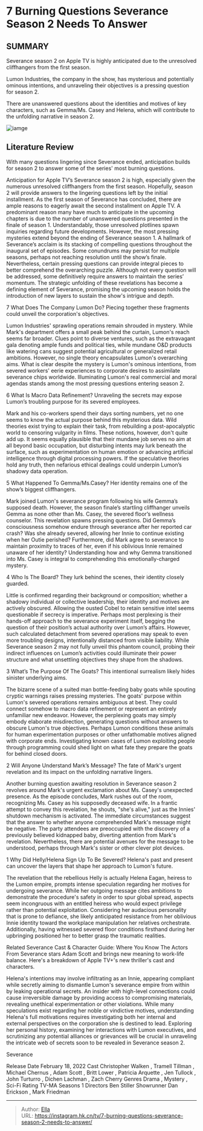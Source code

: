 # 7 Burning Questions Severance Season 2 Needs To Answer


## SUMMARY 


Severance 
season 2 on Apple TV is highly anticipated due to the unresolved cliffhangers from the first season. 

 Lumon Industries, the company in the show, has mysterious and potentially ominous intentions, and unraveling their objectives is a pressing question for season 2. 

 There are unanswered questions about the identities and motives of key characters, such as Gemma/Ms. Casey and Helena, which will contribute to the unfolding narrative in season 2. 

![iamge](https://static1.srcdn.com/wordpress/wp-content/uploads/2024/01/severance-season-2-questions-answers.jpg)

## Literature Review
With many questions lingering since Severance ended, anticipation builds for season 2 to answer some of the series&#39; most burning questions. 





Anticipation for Apple TV’s Severance season 2 is high, especially given the numerous unresolved cliffhangers from the first season. Hopefully, season 2 will provide answers to the lingering questions left by the initial installment. As the first season of Severance has concluded, there are ample reasons to eagerly await the second installment on Apple TV. A predominant reason many have much to anticipate in the upcoming chapters is due to the number of unanswered questions presented in the finale of season 1. Understandably, those unresolved plotlines spawn inquiries regarding future developments.
However, the most pressing mysteries extend beyond the ending of Severance season 1. A hallmark of Severance’s acclaim is its stacking of compelling questions throughout the inaugural set of episodes. Some conundrums may persist for multiple seasons, perhaps not reaching resolution until the show’s finale. Nevertheless, certain pressing questions can provide integral pieces to better comprehend the overarching puzzle. Although not every question will be addressed, some definitively require answers to maintain the series’ momentum. The strategic unfolding of these revelations has become a defining element of Severance, promising the upcoming season holds the introduction of new layers to sustain the show&#39;s intrigue and depth.





 7  What Does The Company Lumon Do? 
Piecing together these fragments could unveil the corporation&#39;s objectives.




Lumon Industries&#39; sprawling operations remain shrouded in mystery. While Mark&#39;s department offers a small peak behind the curtain, Lumon&#39;s reach seems far broader. Clues point to diverse ventures, such as the extravagant gala denoting ample funds and political ties, while mundane O&amp;D products like watering cans suggest potential agricultural or generalized retail ambitions. However, no single theory encapsulates Lumon&#39;s overarching aims. What is clear despite the mystery is Lumon&#39;s ominous intentions, from severed workers&#39; eerie experiences to corporate desires to assimilate severance chips worldwide. Illuminating Lumon&#39;s real commercial and moral agendas stands among the most pressing questions entering season 2.





 6  What Is Macro Data Refinement? 
Unraveling the secrets may expose Lumon’s troubling purpose for its severed employees.
        

Mark and his co-workers spend their days sorting numbers, yet no one seems to know the actual purpose behind this mysterious data. Wild theories exist trying to explain their task, from rebuilding a post-apocalyptic world to censoring vulgarity in films. These notions, however, don&#39;t quite add up. It seems equally plausible that their mundane job serves no aim at all beyond basic occupation, but disturbing intents may lurk beneath the surface, such as experimentation on human emotion or advancing artificial intelligence through digital processing powers. If the speculative theories hold any truth, then nefarious ethical dealings could underpin Lumon’s shadowy data operation.




 5  What Happened To Gemma/Ms.Casey? 
Her identity remains one of the show’s biggest cliffhangers.
        

Mark joined Lumon&#39;s severance program following his wife Gemma’s supposed death. However, the season finale’s startling cliffhanger unveils Gemma as none other than Ms. Casey, the severed floor’s wellness counselor. This revelation spawns pressing questions. Did Gemma’s consciousness somehow endure through severance after her reported car crash? Was she already severed, allowing her Innie to continue existing when her Outie perished? Furthermore, did Mark agree to severance to maintain proximity to traces of her, even if his oblivious Innie remained unaware of her identity? Understanding how and why Gemma transitioned into Ms. Casey is integral to comprehending this emotionally-charged mystery.




 4  Who Is The Board? 
They lurk behind the scenes, their identity closely guarded.
        

Little is confirmed regarding their background or composition; whether a shadowy individual or collective leadership, their identity and motives are actively obscured. Allowing the ousted Cobel to retain sensitive intel seems questionable if secrecy is imperative. Perhaps most perplexing is their hands-off approach to the severance experiment itself, begging the question of their position’s actual authority over Lumon’s affairs. However, such calculated detachment from severed operations may speak to even more troubling designs, intentionally distanced from visible liability. While Severance season 2 may not fully unveil this phantom council, probing their indirect influences on Lumon’s activities could illuminate their power structure and what unsettling objectives they shape from the shadows.




 3  What’s The Purpose Of The Goats? 
This intentional surrealism likely hides sinister underlying aims.



The bizarre scene of a suited man bottle-feeding baby goats while spouting cryptic warnings raises pressing mysteries. The goats&#39; purpose within Lumon&#39;s severed operations remains ambiguous at best. They could connect somehow to macro data refinement or represent an entirely unfamiliar new endeavor. However, the perplexing goats may simply embody elaborate misdirection, generating questions without answers to obscure Lumon&#39;s true objectives. Perhaps Lumon conditions these animals for human experimentation purposes or other unfathomable motives aligned with corporate ends. Investigating known cases of Lumon exploiting people through programming could shed light on what fate they prepare the goats for behind closed doors.



 2  Will Anyone Understand Mark’s Message? 
The fate of Mark&#39;s urgent revelation and its impact on the unfolding narrative lingers.
        

Another burning question awaiting resolution in Severance season 2 revolves around Mark&#39;s urgent exclamation about Ms. Casey&#39;s unexpected presence. As the episode concludes, Mark rushes out of the room, recognizing Ms. Casey as his supposedly deceased wife. In a frantic attempt to convey this revelation, he shouts, &#34;she&#39;s alive,&#34; just as the Innies&#39; shutdown mechanism is activated. The immediate circumstances suggest that the answer to whether anyone comprehended Mark&#39;s message might be negative. The party attendees are preoccupied with the discovery of a previously believed kidnapped baby, diverting attention from Mark&#39;s revelation. Nevertheless, there are potential avenues for the message to be understood, perhaps through Mark&#39;s sister or other clever plot devices.



 1  Why Did Helly/Helena Sign Up To Be Severed? 
Helena&#39;s past and present can uncover the layers that shape her approach to Lumon&#39;s future.
        

The revelation that the rebellious Helly is actually Helena Eagan, heiress to the Lumon empire, prompts intense speculation regarding her motives for undergoing severance. While her outgoing message cites ambitions to demonstrate the procedure&#39;s safety in order to spur global spread, aspects seem incongruous with an entitled heiress who would expect privilege rather than potential exploitation. Considering her audacious personality that is prone to defiance, she likely anticipated resistance from her oblivious Innie identity toward the workplace manipulation her relatives orchestrate. Additionally, having witnessed severed floor conditions firsthand during her upbringing positioned her to better grasp the traumatic realities.
            
Related
 Severance Cast &amp; Character Guide: Where You Know The Actors From 
Severance stars Adam Scott and brings new meaning to work-life balance. Here&#39;s a breakdown of Apple TV&#43;&#39;s new thriller&#39;s cast and characters. 




Helena&#39;s intentions may involve infiltrating as an Innie, appearing compliant while secretly aiming to dismantle Lumon&#39;s severance empire from within by leaking operational secrets. An insider with high-level connections could cause irreversible damage by providing access to compromising materials, revealing unethical experimentation or other violations. While many speculations exist regarding her noble or vindictive motives, understanding Helena&#39;s full motivations requires investigating both her internal and external perspectives on the corporation she is destined to lead. Exploring her personal history, examining her interactions with Lumon executives, and scrutinizing any potential alliances or grievances will be crucial in unraveling the intricate web of secrets soon to be revealed in Severance season 2.
        


 Severance 

 Release Date   February 18, 2022    Cast   Christopher Walken , Tramell Tillman , Michael Chernus , Adam Scott , Britt Lower , Patricia Arquette , Jen Tullock , John Turturro , Dichen Lachman , Zach Cherry    Genres   Drama , Mystery ,  Sci-Fi    Rating   TV-MA    Seasons   1    Directors   Ben Stiller    Showrunner   Dan Erickson , Mark Friedman    





---

> Author: [Ella](https://instagram.hk.cn/)  
> URL: https://instagram.hk.cn/tv/7-burning-questions-severance-season-2-needs-to-answer/  

